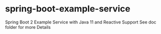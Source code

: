 # spring-boot-example-service
Spring Boot 2 Example Service with Java 11 and Reactive Support
See doc folder for more Details
